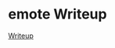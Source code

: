 # emote Writeup

[Writeup](https://github.com/sonjoh/CTF-Writeups/tree/main/uiuctf-2021#emote-points-50)
